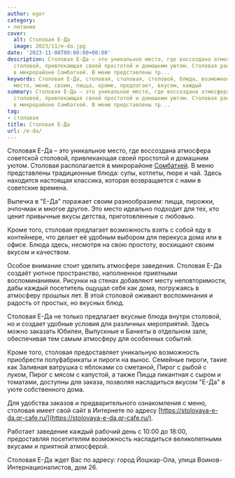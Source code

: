 ```yaml
---
author: egor
category:
- питание
cover:
  alt: Cтоловая Е-Да
  image: 2023/11/e-da.jpg
date: '2023-11-08T09:00:00+00:00'
description: Cтоловая Е-Да – это уникальное место, где воссоздана атмосфера советской
  столовой, привлекающая своей простотой и домашним уютом. Столовая располагается
  в микрорайоне Сомбатхей. В меню представлены тр...
keywords: Cтоловая Е-Да, столовая, cтоловая, столовой, блюда, возможность, дома, это,
  место, меню, своим, пицца, кроме, предлагает, вкусом, каждый
summary: Cтоловая Е-Да – это уникальное место, где воссоздана атмосфера советской
  столовой, привлекающая своей простотой и домашним уютом. Столовая располагается
  в микрорайоне Сомбатхей. В меню представлены тр...
tag:
- столовая
title: Cтоловая Е-Да
url: /e-da/
---
```


Cтоловая Е-Да – это уникальное место, где воссоздана атмосфера советской столовой, привлекающая своей простотой и домашним уютом. Столовая располагается в микрорайоне [Сомбатхей](/sombathej/). В меню представлены традиционные блюда: супы, котлеты, пюре и чай. Здесь находится настоящая классика, которая возвращается с нами в советские времена.

Выпечка в "Е-Да" поражает своим разнообразием: пицца, пирожки, эчпочмак и многое другое. Это место идеально подходит для тех, кто ценит привычные вкусы детства, приготовленные с любовью.

Кроме того, столовая предлагает возможность взять с собой еду в контейнере, что делает её удобным выбором для перекуса дома или в офисе. Блюда здесь, несмотря на свою простоту, восхищают своим вкусом и качеством.

Особое внимание стоит уделить атмосфере заведения. Cтоловая Е-Да создаёт уютное пространство, наполненное приятными воспоминаниями. Рисунки на стенах добавляют месту неповторимости, дабы каждый посетитель ощущал себя как дома, погружаясь в атмосферу прошлых лет. В этой столовой оживают воспоминания и радость от простых, но вкусных блюд.

Cтоловая Е-Да не только предлагает вкусные блюда внутри столовой, но и создает удобные условия для различных мероприятий. Здесь можно заказать Юбилеи, Выпускные и Банкеты в отдельном зале, обеспечивая тем самым атмосферу для особенных событий.

Кроме того, столовая предоставляет уникальную возможность приобрести полуфабрикаты и пироги на вынос. Семейные пироги, такие как Заливная ватрушка с яблоками со сметаной, Пирог с рыбой с луком, Пирог с мясом с капустой, а также Пицца пикантная с сыром и томатами, доступны для заказа, позволяя насладиться вкусом "Е-Да" в уюте собственного дома.

Для удобства заказов и предварительного ознакомления с меню, столовая имеет свой сайт в Интернете по адресу [https://stolovaya-e-da.qr-cafe.ru/](https://stolovaya-e-da.qr-cafe.ru/).

Работает заведение каждый рабочий день с 10:00 до 18:00, предоставляя посетителям возможность насладиться великолепными вкусами и приятной атмосферой.

Cтоловая Е-Да ждет Вас по адресу: город Йошкар-Ола, улица Воинов-Интернационалистов, дом 26.